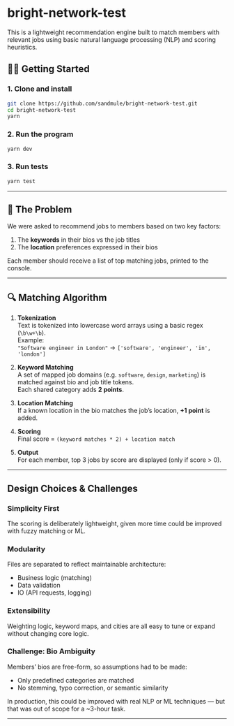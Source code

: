 # bright-network-test

This is a lightweight recommendation engine built to match members with relevant jobs using basic natural language processing (NLP) and scoring heuristics.

## 🧑‍💻 Getting Started

### 1. Clone and install
```bash
git clone https://github.com/sandmule/bright-network-test.git
cd bright-network-test
yarn
```

### 2. Run the program
```bash
yarn dev
```

### 3. Run tests
```bash
yarn test
```

---

## 🎯 The Problem

We were asked to recommend jobs to members based on two key factors:
1. The **keywords** in their bios vs the job titles  
2. The **location** preferences expressed in their bios

Each member should receive a list of top matching jobs, printed to the console.

---

## 🔍 Matching Algorithm

1. **Tokenization**  
   Text is tokenized into lowercase word arrays using a basic regex (`\b\w+\b`).  
   Example:  
   `"Software engineer in London"` → `['software', 'engineer', 'in', 'london']`

2. **Keyword Matching**  
   A set of mapped job domains (e.g. `software`, `design`, `marketing`) is matched against bio and job title tokens.  
   Each shared category adds **2 points**.

3. **Location Matching**  
   If a known location in the bio matches the job’s location, **+1 point** is added.

4. **Scoring**  
   Final score = `(keyword matches * 2) + location match`

5. **Output**  
   For each member, top 3 jobs by score are displayed (only if score > 0).

---

## Design Choices & Challenges

### Simplicity First
The scoring is deliberately lightweight, given more time could be improved with fuzzy matching or ML.

### Modularity
Files are separated to reflect maintainable architecture:
- Business logic (matching)
- Data validation
- IO (API requests, logging)

### Extensibility
Weighting logic, keyword maps, and cities are all easy to tune or expand without changing core logic.

### Challenge: Bio Ambiguity
Members’ bios are free-form, so assumptions had to be made:
- Only predefined categories are matched
- No stemming, typo correction, or semantic similarity

In production, this could be improved with real NLP or ML techniques — but that was out of scope for a ~3-hour task.

---
